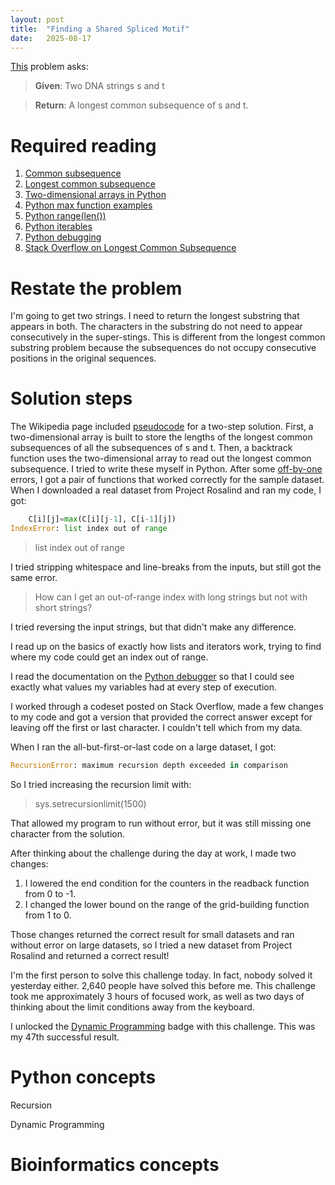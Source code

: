 ```yaml
---
layout: post
title:  "Finding a Shared Spliced Motif"
date:   2025-08-17
---
```


[This](https://rosalind.info/problems/lcsq/) problem asks:

> **Given**: Two DNA strings s and t

> **Return**: A longest common subsequence of s and t.

<!--break-->

# Required reading
1. [Common subsequence](https://rosalind.info/glossary/common-subsequence/)
2. [Longest common subsequence](https://en.wikipedia.org/wiki/Longest_common_subsequence)
3. [Two-dimensional arrays in Python](https://www.geeksforgeeks.org/python/python-using-2d-arrays-lists-the-right-way/)
4. [Python max function examples](https://www.w3schools.com/python/ref_func_max.asp)
5. [Python range(len())](https://pythonexamples.org/python-range-len/)
6. [Python iterables](https://stackoverflow.com/questions/19184335/is-there-a-need-for-rangelena)
7. [Python debugging](https://www.jetbrains.com/help/pycharm/part-1-debugging-python-code.html)
8. [Stack Overflow on Longest Common Subsequence](https://stackoverflow.com/questions/48651891/longest-common-subsequence-in-python)

# Restate the problem
I'm going to get two strings. I need to return the longest substring that appears in both. The characters in the substring do not need to appear consecutively in the super-stings. This is different from the longest common substring problem because the subsequences do not occupy consecutive positions in the original sequences.

# Solution steps
The Wikipedia page included [pseudocode](https://en.wikipedia.org/wiki/Pseudocode) for a two-step solution. First, a two-dimensional array is built to store the lengths of the longest common subsequences of all the subsequences of s and t.
Then, a backtrack function uses the two-dimensional array to read out the longest common subsequence.
I tried to write these myself in Python.
After some [off-by-one](https://en.wikipedia.org/wiki/Off-by-one_error) errors, I got a pair of functions that worked correctly for the sample dataset.
When I downloaded a real dataset from Project Rosalind and ran my code, I got:
```python
    C[i][j]=max(C[i][j-1], C[i-1][j])
IndexError: list index out of range
```

>list index out of range

I tried stripping whitespace and line-breaks from the inputs, but still got the same error.

>How can I get an out-of-range index with long strings but not with short strings?

I tried reversing the input strings, but that didn't make any difference.

I read up on the basics of exactly how lists and iterators work, trying to find where my code could get an index out of range.

I read the documentation on the [Python debugger](https://www.jetbrains.com/help/pycharm/part-1-debugging-python-code.html) so that I could see exactly what values my variables had at every step of execution.

I worked through a codeset posted on Stack Overflow, made a few changes to my code and got a version that provided the correct answer except for leaving off the first or last character. I couldn't tell which from my data.

When I ran the all-but-first-or-last code on a large dataset, I got:

```python
RecursionError: maximum recursion depth exceeded in comparison
```

So I tried increasing the recursion limit with:

> sys.setrecursionlimit(1500)

That allowed my program to run without error, but it was still missing one character from the solution.

After thinking about the challenge during the day at work, I made two changes:
1. I lowered the end condition for the counters in the readback function from 0 to -1.
2. I changed the lower bound on the range of the grid-building function from 1 to 0.

Those changes returned the correct result for small datasets and ran without error on large datasets, so I tried a new dataset from Project Rosalind and returned a correct result!

I'm the first person to solve this challenge today. In fact, nobody solved it yesterday either. 2,640 people have solved this before me. This challenge took me approximately 3 hours of focused work, as well as two days of thinking about the limit conditions away from the keyboard.

I unlocked the [Dynamic Programming](https://rosalind.info/badges/dynamic-programming/1/) badge with this challenge. This was my 47th successful result.

# Python concepts
Recursion

Dynamic Programming

# Bioinformatics concepts